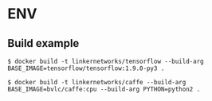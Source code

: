 # ENV

## Build example

```
$ docker build -t linkernetworks/tensorflow --build-arg BASE_IMAGE=tensorflow/tensorflow:1.9.0-py3 .
```

```
$ docker build -t linkernetworks/caffe --build-arg BASE_IMAGE=bvlc/caffe:cpu --build-arg PYTHON=python2 .
```